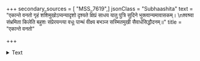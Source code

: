 +++
secondary_sources = [ "MSS_7619",]
jsonClass = "Subhaashita"
text = "एकान्ते वनतो गृहं शशिमुखोऽप्यन्यादृशो दृश्यते क्षिप्रं साधय यातु पुत्रि सुदिने भुक्त्वान्यमावासकम्।  \nश्वश्र्वा संभ्रमिता किलेति बहुशः संप्रेरयन्त्या वधूः पान्थं वीक्ष्य बभञ्ज सस्मितमुखी सैवार्धसिद्धौदनम्॥"
title = "एकान्ते वनतो"

+++

<details><summary>Text</summary>

एकान्ते वनतो गृहं शशिमुखोऽप्यन्यादृशो दृश्यते क्षिप्रं साधय यातु पुत्रि सुदिने भुक्त्वान्यमावासकम्।  
श्वश्र्वा संभ्रमिता किलेति बहुशः संप्रेरयन्त्या वधूः पान्थं वीक्ष्य बभञ्ज सस्मितमुखी सैवार्धसिद्धौदनम्॥
</details>
